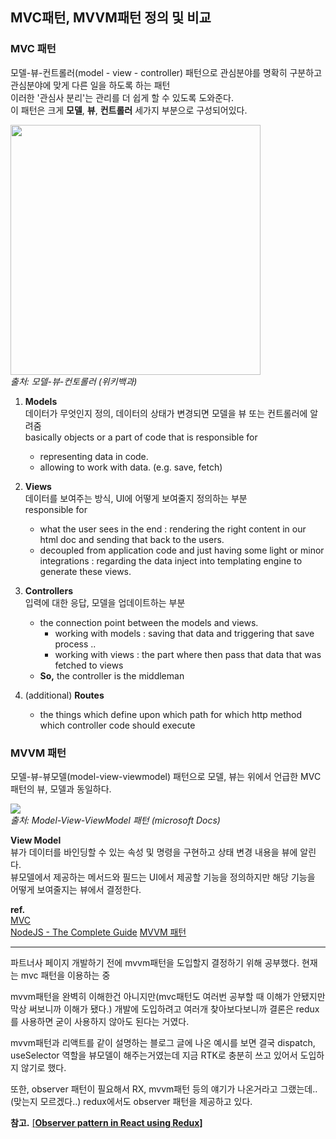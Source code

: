 ## MVC패턴, MVVM패턴 정의 및 비교

### MVC 패턴
모델-뷰-컨트롤러(model - view - controller) 패턴으로 관심분야를 명확히 구분하고 관심분야에 맞게 다른 일을 하도록 하는 패턴  
이러한 '관심사 분리'는 관리를 더 쉽게 할 수 있도록 도와준다.  
이 패턴은 크게 **모델**, **뷰**, **컨트롤러** 세가지 부분으로 구성되어있다.  

<p>
   <img src="https://user-images.githubusercontent.com/88446465/161510771-ae7b1cf2-62aa-44e6-b4b3-983edd4e2baa.png" width="400" height="400" /><br/> 
   <em>출처: 모델-뷰-컨토롤러 (위키백과)</em>
</p>


1. **Models**  
데이터가 무엇인지 정의, 데이터의 상태가 변경되면 모델을 뷰 또는 컨트롤러에 알려줌  
basically objects or a part of code that is responsible for 
   - representing data in code.
   - allowing to work with data. (e.g. save, fetch)

2. **Views**  
데이터를 보여주는 방식, UI에 어떻게 보여줄지 정의하는 부분  
responsible for 
   - what the user sees in the end : rendering the right content in our html doc and sending that back to the users.
   - decoupled from application code and just having some light or minor integrations : regarding the data inject into templating engine to generate these views.

3. **Controllers**  
입력에 대한 응답, 모델을 업데이트하는 부분 
   - the connection point between the models and views.
      - working with models : saving that data and triggering that save process ..
      - working with views : the part where then pass that data that was fetched to views  
   - **So,** the controller is the middleman

4. (additional) **Routes**
   - the things which define upon which path for which http method which controller code should execute



### MVVM 패턴
모델-뷰-뷰모델(model-view-viewmodel) 패턴으로 모델, 뷰는 위에서 언급한 MVC패턴의 뷰, 모델과 동일하다.
   
<p>
   <img src="https://user-images.githubusercontent.com/88446465/161512078-3a6af8da-1355-4c0c-bb12-7efe5a0b5321.png" /><br/> 
   <em>출처: Model-View-ViewModel 패턴 (microsoft Docs)</em>
</p>

**View Model**  
뷰가 데이터를 바인딩할 수 있는 속성 및 명령을 구현하고 상태 변경 내용을 뷰에 알린다.  
뷰모델에서 제공하는 메서드와 필드는 UI에서 제공할 기능을 정의하지만 해당 기능을 어떻게 보여줄지는 뷰에서 결정한다.  

**ref.**  
[MVC](https://developer.mozilla.org/ko/docs/Glossary/MVC)  
[NodeJS - The Complete Guide](https://www.udemy.com/course/nodejs-the-complete-guide/)
[MVVM 패턴](https://velog.io/@k7120792/Model-View-ViewModel-Pattern)



---
파트너사 페이지 개발하기 전에 mvvm패턴을 도입할지 결정하기 위해 공부했다. 현재는 mvc 패턴을 이용하는 중

mvvm패턴을 완벽히 이해한건 아니지만(mvc패턴도 여러번 공부할 때 이해가 안됐지만 막상 써보니까 이해가 됐다.) 개발에 도입하려고 여러개 찾아보다보니까 결론은 redux를 사용하면 굳이 사용하지 않아도 된다는 거였다. 

mvvm패턴과 리액트를 같이 설명하는 블로그 글에 나온 예시를 보면 결국 dispatch, useSelector 역할을 뷰모델이 해주는거였는데 지금 RTK로 충분히 쓰고 있어서 도입하지 않기로 했다. 

또한, observer 패턴이 필요해서 RX, mvvm패턴 등의 얘기가 나온거라고 그랬는데..(맞는지 모르겠다..) redux에서도 observer 패턴을 제공하고 있다.

**참고.** [[****Observer pattern in React using Redux]****](https://medium.com/@jackwong_60367/observer-pattern-in-react-using-redux-ca9998e885b0)
